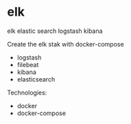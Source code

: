 # elk
elk elastic search logstash kibana

Create the elk stak with docker-compose
- logstash
- filebeat
- kibana
- elasticsearch

Technologies:
- docker
- docker-compose
